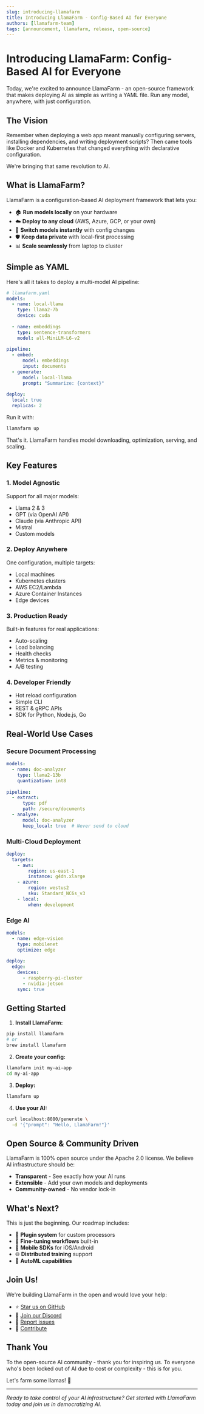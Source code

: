 ```yaml
---
slug: introducing-llamafarm
title: Introducing LlamaFarm - Config-Based AI for Everyone
authors: [llamafarm-team]
tags: [announcement, llamafarm, release, open-source]
---
```


# Introducing LlamaFarm: Config-Based AI for Everyone

Today, we're excited to announce LlamaFarm - an open-source framework that makes deploying AI as simple as writing a YAML file. Run any model, anywhere, with just configuration.

<!--truncate-->

## The Vision

Remember when deploying a web app meant manually configuring servers, installing dependencies, and writing deployment scripts? Then came tools like Docker and Kubernetes that changed everything with declarative configuration.

We're bringing that same revolution to AI.

## What is LlamaFarm?

LlamaFarm is a configuration-based AI deployment framework that lets you:

- 🏠 **Run models locally** on your hardware
- ☁️ **Deploy to any cloud** (AWS, Azure, GCP, or your own)
- 🔄 **Switch models instantly** with config changes
- 🛡️ **Keep data private** with local-first processing
- 📊 **Scale seamlessly** from laptop to cluster

## Simple as YAML

Here's all it takes to deploy a multi-model AI pipeline:

```yaml
# llamafarm.yaml
models:
  - name: local-llama
    type: llama2-7b
    device: cuda
    
  - name: embeddings
    type: sentence-transformers
    model: all-MiniLM-L6-v2
    
pipeline:
  - embed: 
      model: embeddings
      input: documents
  - generate:
      model: local-llama
      prompt: "Summarize: {context}"
      
deploy:
  local: true
  replicas: 2
```

Run it with:
```bash
llamafarm up
```

That's it. LlamaFarm handles model downloading, optimization, serving, and scaling.

## Key Features

### 1. **Model Agnostic**
Support for all major models:
- Llama 2 & 3
- GPT (via OpenAI API)
- Claude (via Anthropic API)  
- Mistral
- Custom models

### 2. **Deploy Anywhere**
One configuration, multiple targets:
- Local machines
- Kubernetes clusters
- AWS EC2/Lambda
- Azure Container Instances
- Edge devices

### 3. **Production Ready**
Built-in features for real applications:
- Auto-scaling
- Load balancing
- Health checks
- Metrics & monitoring
- A/B testing

### 4. **Developer Friendly**
- Hot reload configuration
- Simple CLI
- REST & gRPC APIs
- SDK for Python, Node.js, Go

## Real-World Use Cases

### Secure Document Processing
```yaml
models:
  - name: doc-analyzer
    type: llama2-13b
    quantization: int8
    
pipeline:
  - extract: 
      type: pdf
      path: /secure/documents
  - analyze:
      model: doc-analyzer
      keep_local: true  # Never send to cloud
```

### Multi-Cloud Deployment
```yaml
deploy:
  targets:
    - aws:
        region: us-east-1
        instance: g4dn.xlarge
    - azure:
        region: westus2
        sku: Standard_NC6s_v3
    - local:
        when: development
```

### Edge AI
```yaml
models:
  - name: edge-vision
    type: mobilenet
    optimize: edge
    
deploy:
  edge:
    devices: 
      - raspberry-pi-cluster
      - nvidia-jetson
    sync: true
```

## Getting Started

1. **Install LlamaFarm:**
```bash
pip install llamafarm
# or
brew install llamafarm
```

2. **Create your config:**
```bash
llamafarm init my-ai-app
cd my-ai-app
```

3. **Deploy:**
```bash
llamafarm up
```

4. **Use your AI:**
```bash
curl localhost:8080/generate \
  -d '{"prompt": "Hello, LlamaFarm!"}'
```

## Open Source & Community Driven

LlamaFarm is 100% open source under the Apache 2.0 license. We believe AI infrastructure should be:

- **Transparent** - See exactly how your AI runs
- **Extensible** - Add your own models and deployments
- **Community-owned** - No vendor lock-in

## What's Next?

This is just the beginning. Our roadmap includes:

- 🔌 **Plugin system** for custom processors
- 🎯 **Fine-tuning workflows** built-in
- 📱 **Mobile SDKs** for iOS/Android
- 🌐 **Distributed training** support
- 🤖 **AutoML capabilities**

## Join Us!

We're building LlamaFarm in the open and would love your help:

- ⭐ [Star us on GitHub](https://github.com/llama-farm/llamafarm)
- 💬 [Join our Discord](https://discord.gg/llamafarm)
- 🐛 [Report issues](https://github.com/llama-farm/llamafarm/issues)
- 🎉 [Contribute](https://github.com/llama-farm/llamafarm/contribute)

## Thank You

To the open-source AI community - thank you for inspiring us. To everyone who's been locked out of AI due to cost or complexity - this is for you.

Let's farm some llamas! 🦙

---

*Ready to take control of your AI infrastructure? Get started with LlamaFarm today and join us in democratizing AI.*